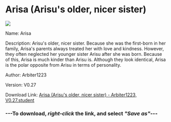 # Arisa (Arisu's older, nicer sister)

<img src = "https://raw.githubusercontent.com/Arbiter1223/Koukou-Gurashi-Custom-Students/master/Students/Files/Arisa%20(Arisu's%20older%2C%20nicer%20sister).png">

Name: Arisa

Description: Arisu's older, nicer sister. Because she was the first-born in her family, Arisa's parents always treated her with love and kindness. However, they often neglected her younger sister Arisu after she was born. Because of this, Arisa is much kinder than Arisu is. Although they look identical, Arisa is the polar opposite from Arisu in terms of personality.

Author: Arbiter1223

Version: V0.27

Download Link: <a href="https://raw.githubusercontent.com/Arbiter1223/Koukou-Gurashi-Custom-Students/master/Students/Files/Arisa%20(Arisu's%20older%2C%20nicer%20sister)%20-%20Arbiter1223%2C%20V0.27.student">Arisa (Arisu's older, nicer sister) - Arbiter1223, V0.27.student</a>

### ---**To download, _right-click_ the link, and select _"Save as"_**---

